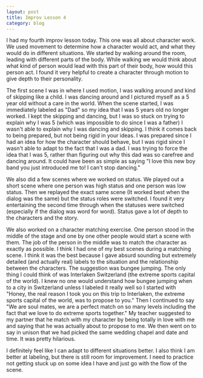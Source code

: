 ```yaml
---
layout: post
title: Improv Lesson 4
category: blog
---
```


I had my fourth improv lesson today. This one was all about character work. We used movement to determine how a character would act, and what they would do in different situations. We started by walking around the room, leading with different parts of the body. While walking we would think about what kind of person would lead with this part of their body, how would this person act. I found it very helpful to create a character through motion to give depth to their personality.

The first scene I was in where I used motion, I was walking around and kind of skipping like a child. I was dancing around and I pictured myself as a 5 year old without a care in the world. When the scene started, I was immediately labeled as "Dad" so my idea that I was 5 years old no longer worked. I kept the skipping and dancing, but I was so stuck on trying to explain why I was 5 (which was impossible to do since I was a father) I wasn't able to explain why I was dancing and skipping. I think it comes back to being prepared, but not being rigid in your ideas. I was prepared since I had an idea for how the character should behave, but I was rigid since I wasn't able to adapt to the fact that I was a dad. I was trying to force the idea that I was 5, rather than figuring out why this dad was so carefree and dancing around. It could have been as simple as saying "I love this new boy band you just introduced me to! I can't stop dancing."

We also did a few scenes where we worked on status. We played out a short scene where one person was high status and one person was low status. Then we replayed the exact same scene (It worked best when the dialog was the same) but the status roles were switched. I found it very entertaining the second time through when the statuses were switched (especially if the dialog was word for word). Status gave a lot of depth to the characters and the story.

We also worked on a character matching exercise. One person stood in the middle of the stage and one by one other people would start a scene with them. The job of the person in the middle was to match the character as exactly as possible. I think I had one of my best scenes during a matching scene. I think it was the best because I gave absurd sounding but extremely detailed (and actually real) labels to the situation and the relationship between the characters. The suggestion was bungee jumping. The only thing I could think of was Interlaken Switzerland (the extreme sports capital of the world). I knew no one would understand how bungee jumping when to a city in Switzerland unless I labeled it really well so I started with "Honey, the real reason I took you on this trip to Interlaken, the extreme sports capital of the world, was to propose to you." Then I continued to say "We are soul mates, we are a perfect match on so many levels including the fact that we love to do extreme sports together." My teacher suggested to my partner that he match with my character by being totally in love with me and saying that he was actually about to propose to me. We then went on to say in unison that we had picked the same wedding chapel and date and time. It was pretty hilarious.

I definitely feel like I can adapt to different situations better. I also think I am better at labeling, but there is still room for improvement. I need to practice not getting stuck up on some idea I have and just go with the flow of the scene.